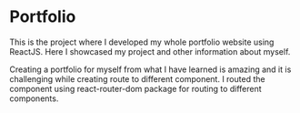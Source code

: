 # Portfolio
This is the project where I developed my whole portfolio website using ReactJS. Here I showcased 
my project and other information about myself. 

Creating a portfolio for myself from what I have learned is amazing and it is challenging while 
creating route to different component. I routed the component using react-router-dom package
for routing to different components.
